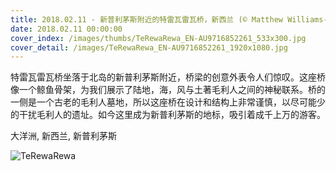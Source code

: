 ```yaml
---
title: 2018.02.11 - 新普利茅斯附近的特雷瓦雷瓦桥，新西兰 (© Matthew Williams-Ellis/Aurora Photos)
date: 2018.02.11 00:00:00
cover_index: /images/thumbs/TeRewaRewa_EN-AU9716852261_533x300.jpg
cover_detail: /images/TeRewaRewa_EN-AU9716852261_1920x1080.jpg
---
```


特雷瓦雷瓦桥坐落于北岛的新普利茅斯附近，桥梁的创意外表令人们惊叹。这座桥像一个鲸鱼骨架，为我们展示了陆地，海，风与土著毛利人之间的神秘联系。桥的一侧是一个古老的毛利人墓地，所以这座桥在设计和结构上非常谨慎，以尽可能少的干扰毛利人的遗址。如今这里成为新普利茅斯的地标，吸引着成千上万的游客。

大洋洲, 新西兰, 新普利茅斯

![TeRewaRewa](/images/TeRewaRewa_EN-AU9716852261_1920x1080.jpg)
